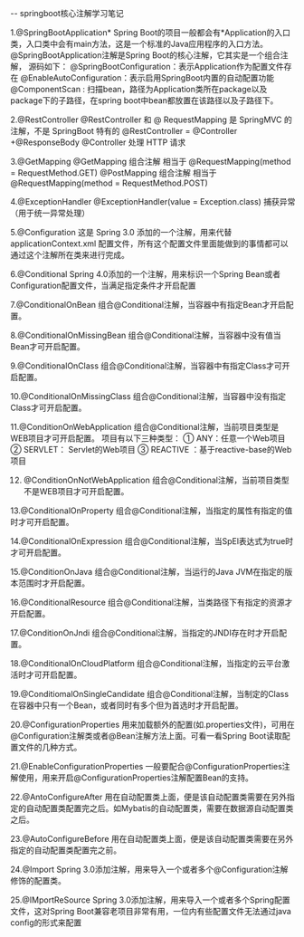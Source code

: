 -- springboot核心注解学习笔记

1.@SpringBootApplication*
Spring Boot的项目一般都会有*Application的入口类，入口类中会有main方法，这是一个标准的Java应用程序的入口方法。
@SpringBootApplication注解是Spring Boot的核心注解，它其实是一个组合注解， 源码如下：
@SpringBootConfiguration：表示Application作为配置文件存在
@EnableAutoConfiguration：表示启用SpringBoot内置的自动配置功能
@ComponentScan : 扫描bean，路径为Application类所在package以及package下的子路径，在spring boot中bean都放置在该路径以及子路径下。

2.@RestController
@RestController 和 @ RequestMapping 是 SpringMVC 的注解，不是 SpringBoot 特有的
@RestController = @Controller +@ResponseBody
@Controller 处理 HTTP 请求

3.@GetMapping 
@GetMapping 组合注解 相当于 @RequestMapping(method = RequestMethod.GET)
@PostMapping 组合注解 相当于 @RequestMapping(method = RequestMethod.POST)

4.@ExceptionHandler
@ExceptionHandler(value = Exception.class) 捕获异常 （用于统一异常处理）

5.@Configuration
 这是 Spring 3.0 添加的一个注解，用来代替 applicationContext.xml 配置文件，所有这个配置文件里面能做到的事情都可以通过这个注解所在类来进行完成。

6.@Conditional
Spring 4.0添加的一个注解，用来标识一个Spring Bean或者Configuration配置文件，当满足指定条件才开启配置

7.@ConditionalOnBean
组合@Conditional注解，当容器中有指定Bean才开启配置。

8.@ConditionalOnMissingBean
组合@Conditional注解，当容器中没有值当Bean才可开启配置。

9.@ConditionalOnClass
组合@Conditional注解，当容器中有指定Class才可开启配置。

10.@ConditionalOnMissingClass
组合@Conditional注解，当容器中没有指定Class才可开启配置。

11.@ConditionOnWebApplication
组合@Conditional注解，当前项目类型是WEB项目才可开启配置。
项目有以下三种类型：
① ANY：任意一个Web项目
② SERVLET： Servlet的Web项目
③ REACTIVE ：基于reactive-base的Web项目

12. @ConditionOnNotWebApplication
组合@Conditional注解，当前项目类型不是WEB项目才可开启配置。

13.@ConditionalOnProperty
组合@Conditional注解，当指定的属性有指定的值时才可开启配置。

14.@ConditionalOnExpression
组合@Conditional注解，当SpEl表达式为true时才可开启配置。

15.@ConditionOnJava
组合@Conditional注解，当运行的Java JVM在指定的版本范围时才开启配置。

16.@ConditionalResource
组合@Conditional注解，当类路径下有指定的资源才开启配置。

17.@ConditionOnJndi
组合@Conditional注解，当指定的JNDI存在时才开启配置。

18.@ConditionalOnCloudPlatform
组合@Conditional注解，当指定的云平台激活时才可开启配置。

19.@ConditiomalOnSingleCandidate
组合@Conditional注解，当制定的Class在容器中只有一个Bean，或者同时有多个但为首选时才开启配置。

20.@ConfigurationProperties
用来加载额外的配置(如.properties文件)，可用在@Configuration注解类或者@Bean注解方法上面。可看一看Spring Boot读取配置文件的几种方式。

21.@EnableConfigurationProperties
一般要配合@ConfigurationProperties注解使用，用来开启@ConfigurationProperties注解配置Bean的支持。

22.@AntoConfigureAfter
用在自动配置类上面，便是该自动配置类需要在另外指定的自动配置类配置完之后。如Mybatis的自动配置类，需要在数据源自动配置类之后。

23.@AutoConfigureBefore
用在自动配置类上面，便是该自动配置类需要在另外指定的自动配置类配置完之前。

24.@Import
Spring 3.0添加注解，用来导入一个或者多个@Configuration注解修饰的配置类。

25.@IMportReSource
Spring 3.0添加注解，用来导入一个或者多个Spring配置文件，这对Spring Boot兼容老项目非常有用，一位内有些配置文件无法通过java config的形式来配置
